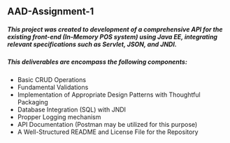## AAD-Assignment-1
##### This project was created to development of a comprehensive API for the existing front-end (In-Memory POS system) using Java EE, integrating relevant specifications such as Servlet, JSON, and JNDI.

##### This deliverables are encompass the following components:

- Basic CRUD Operations
- Fundamental Validations
- Implementation of Appropriate Design Patterns with Thoughtful Packaging
- Database Integration (SQL) with JNDI
- Propper Logging mechanism
- API Documentation (Postman may be utilized for this purpose)
- A Well-Structured README and License File for the Repository
